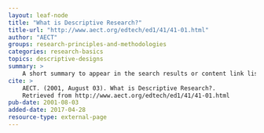 ```yaml
---
layout: leaf-node
title: "What is Descriptive Research?"
title-url: "http://www.aect.org/edtech/ed1/41/41-01.html"
author: "AECT"
groups: research-principles-and-methodologies
categories: research-basics
topics: descriptive-designs
summary: >
    A short summary to appear in the search results or content link list. > uses browser line breaks. | uses line formatting provided in the section, as below Location: is indented 1 TAB.
cite: >
    AECT. (2001, August 03). What is Descriptive Research?.
    Retrieved from http://www.aect.org/edtech/ed1/41/41-01.html
pub-date: 2001-08-03
added-date: 2017-04-28
resource-type: external-page
---
```

